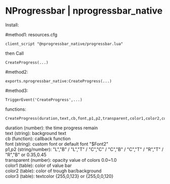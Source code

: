 # NProgressbar | nprogressbar_native 

Install:

#method1:
resources.cfg
```
client_script "@nprogressbar_native/progressbar.lua"
```
then Call
```
CreateProgress(...)
```

#method2:
```
exports.nprogressbar_native:CreateProgress(...)
```

#method3:
```
TriggerEvent('CreateProgress',...)
```


functions:
```
CreateProgress(duration,text,cb,font,p1,p2,transparent,color1,color2,color3) 
```
duration (number): the time progress remain    
text (string): background text  
cb (function): callback function  
font (string): custom font or default font "$Font2"  
p1,p2 (string/number): "L","B" / "L","T" / "C","C" / "C","B" / "C","T" / "R","T" / "R","B" or 0.35,0.45  
transparent (number):  opacity value of colors 0.0~1.0  
color1 (table): color of value bar  
color2 (table): color of trough bar/background   
color3 (table): textcolor {255,0,123} or {255,0,0,120}  


